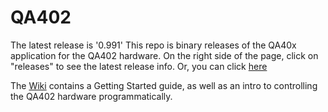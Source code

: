 # QA402
The latest release is '0.991'
This repo is binary releases of the QA40x application for the QA402 hardware. On the right side of the page, click on "releases" to see the latest release info. Or, you can click [here](https://github.com/QuantAsylum/QA402/releases)  

The [Wiki](https://github.com/QuantAsylum/QA402/wiki) contains a Getting Started guide, as well as an intro to controlling the QA402 hardware programmatically.

